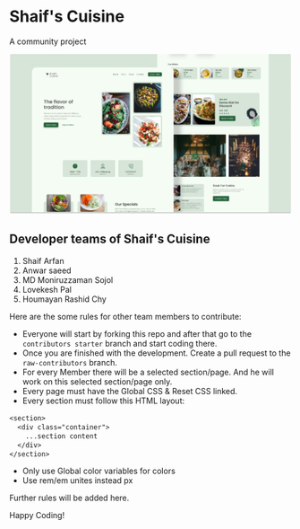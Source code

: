 # Shaif's Cuisine

A community project

![](./readmeImg/banner.png)

## Developer teams of Shaif's Cuisine

1. Shaif Arfan
1. Anwar saeed
1. MD Moniruzzaman Sojol
1. Lovekesh Pal
1. Houmayan Rashid Chy

Here are the some rules for other team members to contribute:

- Everyone will start by forking this repo and after that go to the `contributors starter` branch and start coding there.
- Once you are finished with the development. Create a pull request to the `raw-contributors` branch.
- For every Member there will be a selected section/page. And he will work on this selected section/page only.
- Every page must have the Global CSS & Reset CSS linked.
- Every section must follow this HTML layout:

```
<section>
  <div class="container">
    ...section content
  </div>
</section>
```

- Only use Global color variables for colors
- Use rem/em unites instead px

Further rules will be added here.

Happy Coding!
